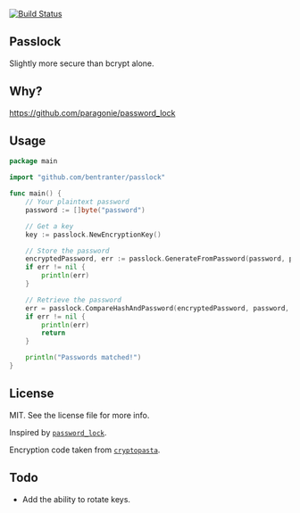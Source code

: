 [![Build Status](https://semaphoreci.com/api/v1/bentranter/passlock/branches/master/badge.svg)](https://semaphoreci.com/bentranter/passlock)

Passlock
---

Slightly more secure than bcrypt alone.

Why?
---

https://github.com/paragonie/password_lock

Usage
---


```go
package main

import "github.com/bentranter/passlock"

func main() {
	// Your plaintext password
	password := []byte("password")

	// Get a key
	key := passlock.NewEncryptionKey()

	// Store the password
	encryptedPassword, err := passlock.GenerateFromPassword(password, passlock.DefaultCost, key)
	if err != nil {
		println(err)
	}

	// Retrieve the password
	err = passlock.CompareHashAndPassword(encryptedPassword, password, key)
	if err != nil {
		println(err)
		return
	}

	println("Passwords matched!")
}
```

License
---

MIT. See the license file for more info.

Inspired by [`password_lock`](https://github.com/paragonie/password_lock).

Encryption code taken from [`cryptopasta`](https://github.com/gtank/cryptopasta).

Todo
---

- Add the ability to rotate keys.
